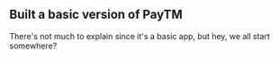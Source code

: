 
## Built a basic version of PayTM

There's not much to explain since it's a basic app, but hey, we all start somewhere?
